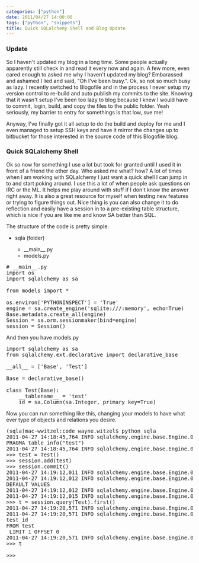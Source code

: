 ```yaml
---
categories: ["python"]
date: 2011/04/27 14:00:00
tags: ["python", "snippets"]
title: Quick SQLalchemy Shell and Blog Update
---
```


### Update ###
So I haven't updated my blog in a long time. Some people actually apparently still check in and read it every now and again.
A few more, even cared enough to asked me why I haven't updated my blog? Embarassed and ashamed I lied and said,
"Oh I've been busy.". Ok, so not so much busy as lazy. I recently switched to Blogofile and in the process I
never setup my version control to re-build and auto publish my commits to the site. Knowing that it wasn't setup I've been too lazy
to blog because I knew I would have to commit, login, build, and copy the files to the public folder. Yeah seriously, my barrier to
entry for somethings is that low, sue me!

Anyway, I've finally got it all setup to do the build and deploy for me and I even managed to setup SSH keys and have it mirror
the changes up to bitbucket for those interested in the source code of this Blogofile blog.

### Quick SQLalchemy Shell ###
Ok so now for something I use a lot but took for granted until I used it in front of a friend the other day. Who asked me what? how?
A lot of times when I am working with SQLalchemy I just want a quick shell I can jump in to and start poking around.
I use this a lot of when people ask questions on IRC or the ML. It helps me play around with stuff if I don't know the answer right away.
It is also a great resource for myself when testing new features or trying to figure things out. Nice thing is you can also change it to do
reflection and easily have a session in to a pre-existing table structure, which is nice if you are like me and know SA better than SQL.

<p>
The structure of the code is pretty simple:
<ul>
    <li>sqla (folder)</li>
    <ul>
        <li>__main__.py</li>
        <li>models.py</li>
    </ul>
    </li>
</ul>

<pre class="brush: py">
# __main__.py
import os
import sqlalchemy as sa

from models import *

os.environ['PYTHONINSPECT'] = 'True'
engine = sa.create_engine('sqlite:///:memory', echo=True)
Base.metadata.create_all(engine)
Session = sa.orm.sessionmaker(bind=engine)
session = Session()
</pre>    

And then you have models.py
<pre class="brush: py">
import sqlalchemy as sa
from sqlalchemy.ext.declarative import declarative_base

__all__ = ['Base', 'Test']

Base = declarative_base()

class Test(Base):
    __tablename__ = 'test'
    id = sa.Column(sa.Integer, primary_key=True)
</pre>
</p>

<p>
Now you can run something like this, changing your models to have what ever type of objects and relations you desire.
<pre class="brush: bash">
(sqla)mac-wwitzel:code wayne.witzel$ python sqla
2011-04-27 14:18:45,764 INFO sqlalchemy.engine.base.Engine.0x...d410 
PRAGMA table_info("test")
2011-04-27 14:18:45,764 INFO sqlalchemy.engine.base.Engine.0x...d410 ()
>>> test = Test()
>>> session.add(test)
>>> session.commit()
2011-04-27 14:19:12,011 INFO sqlalchemy.engine.base.Engine.0x...d410 BEGIN (implicit)
2011-04-27 14:19:12,012 INFO sqlalchemy.engine.base.Engine.0x...d410 INSERT INTO test 
DEFAULT VALUES
2011-04-27 14:19:12,012 INFO sqlalchemy.engine.base.Engine.0x...d410 ()
2011-04-27 14:19:12,015 INFO sqlalchemy.engine.base.Engine.0x...d410 COMMIT
>>> t = session.query(Test).first()
2011-04-27 14:19:20,571 INFO sqlalchemy.engine.base.Engine.0x...d410 BEGIN (implicit)
2011-04-27 14:19:20,571 INFO sqlalchemy.engine.base.Engine.0x...d410 SELECT test.id AS 
test_id 
FROM test 
 LIMIT 1 OFFSET 0
2011-04-27 14:19:20,571 INFO sqlalchemy.engine.base.Engine.0x...d410 ()
>>> t
<models.Test object at 0x101643890>
>>>
</pre>
</p>
